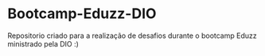 # Bootcamp-Eduzz-DIO
Repositorio criado para a realização de desafios durante o bootcamp Eduzz ministrado pela DIO :)
